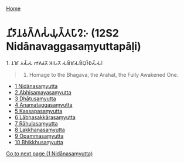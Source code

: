 
[Home](/)

# 𑀦𑀺𑀤𑀸𑀦𑀯𑀕𑁆𑀕𑀲𑀁𑀬𑀼𑀢𑁆𑀢𑀧𑀸𑀍𑀇 (12S2 Nidānavaggasaṃyuttapāḷi)

1\. 𑀦𑀫𑁄 𑀢𑀲𑁆𑀲 𑀪𑀕𑀯𑀢𑁄 𑀅𑀭𑀳𑀢𑁄 𑀲𑀫𑁆𑀫𑀸𑀲𑀫𑁆𑀩𑀼𑀤𑁆𑀥𑀲𑁆𑀲𑁇

> 1. Homage to the Bhagava, the Arahat, the Fully Awakened One.

* [1 Nidānasaṃyutta](1.md)
* [2 Abhisamayasaṃyutta](2.md)
* [3 Dhātusaṃyutta](3.md)
* [4 Anamataggasaṃyutta](4.md)
* [5 Kassapasaṃyutta](5.md)
* [6 Lābhasakkārasaṃyutta](6.md)
* [7 Rāhulasaṃyutta](7.md)
* [8 Lakkhaṇasaṃyutta](8.md)
* [9 Opammasaṃyutta](9.md)
* [10 Bhikkhusaṃyutta](10.md)

[Go to next page (1 Nidānasaṃyutta)](1.md)
